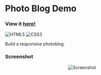 # Photo Blog Demo

### View it [here!](https://guillaumeauger85.github.io/PhotoBlogDemo/)

![HTML5](https://img.shields.io/badge/html5-%23E34F26.svg?style=for-the-badge&logo=html5&logoColor=white) ![CSS3](https://img.shields.io/badge/css3-%231572B6.svg?style=for-the-badge&logo=css3&logoColor=white)

Build a responsive photoblog.

### Screenshot

<p align="center">
  <img src="https://user-images.githubusercontent.com/49698792/181401803-8ec4acb4-f0fd-4d33-9aeb-7c6e0cbe26ba.PNG" alt="Screenshot">
</p>







